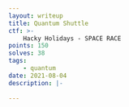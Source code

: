 ```yaml
---
layout: writeup
title: Quantum Shuttle
ctf: >-
    Hacky Holidays - SPACE RACE
points: 150
solves: 38
tags: 
    - quantum
date: 2021-08-04
description: |-
    
---
```

